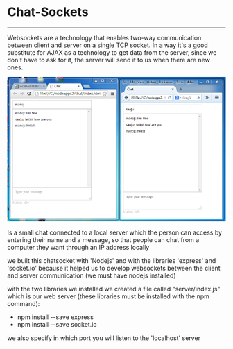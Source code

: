# Chat-Sockets
---
Websockets are a technology that enables two-way communication between client and server on a single TCP socket. In a way it's a good substitute for AJAX as a technology to get data from the server, since we don't have to ask for it, the server will send it to us when there are new ones.

![Image of chatsocket](https://github.com/deibyocampo/chat-sockets/blob/master/images/capture6.png)

Is a small chat connected to a local server which the person can access by entering their name and a message, so that people can chat from
a computer they want through an IP address locally

we built this chatsocket with 'Nodejs' and with the libraries 'express' and 'socket.io' because it helped us to develop websockets between the client and server communication (we must have nodejs installed)

with the two libraries we installed we created a file called "server/index.js" which is our web server (these libraries must be installed with the npm command):
* npm install --save express
* npm install --save socket.io

we also specify in which port you will listen to the 'localhost' server


